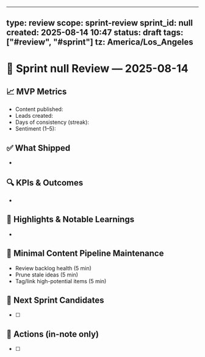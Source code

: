 
---
type: review
scope: sprint-review
sprint_id: null
created: 2025-08-14 10:47
status: draft
tags: ["#review", "#sprint"]
tz: America/Los_Angeles
---

# 🚀 Sprint null Review — 2025-08-14

## 📈 MVP Metrics
- Content published:
- Leads created:
- Days of consistency (streak):
- Sentiment (1–5):

## ✅ What Shipped
- 

## 🔍 KPIs & Outcomes
- 

## 🧭 Highlights & Notable Learnings
- 

## 🧹 Minimal Content Pipeline Maintenance
- Review backlog health (5 min)
- Prune stale ideas (5 min)
- Tag/link high-potential items (5 min)

## 🎯 Next Sprint Candidates
- [ ] 

## 📌 Actions (in-note only)
- [ ] 
